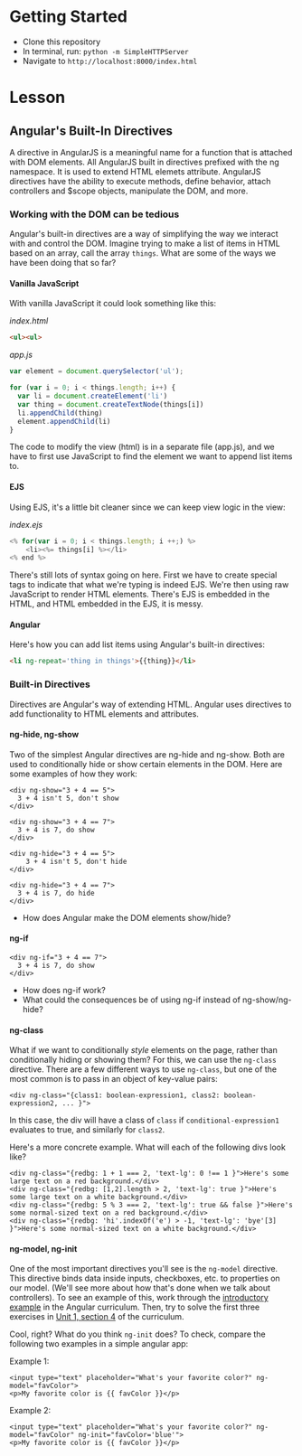 # Getting Started

- Clone this repository
- In terminal, run: `python -m SimpleHTTPServer`
- Navigate to `http://localhost:8000/index.html`

# Lesson

## Angular's Built-In Directives

A directive in AngularJS is a meaningful name for a function that is attached with DOM elements. All AngularJS built in directives prefixed with the ng namespace. It is used to extend HTML elemets attribute. AngularJS directives have the ability to execute methods, define behavior, attach controllers and $scope objects, manipulate the DOM, and more.

### Working with the DOM can be tedious

Angular's built-in directives are a way of simplifying the way we interact with and control the DOM. Imagine trying to make a list of items in HTML based on an array, call the array `things`.  What are some of the ways we have been doing that so far?

#### Vanilla JavaScript
With vanilla JavaScript it could look something like this:

*index.html*
```HTML
<ul><ul>
```

*app.js*
```javascript
var element = document.querySelector('ul');

for (var i = 0; i < things.length; i++) {
  var li = document.createElement('li')
  var thing = document.createTextNode(things[i])
  li.appendChild(thing)
  element.appendChild(li)
}

```

The code to modify the view (html) is in a separate file (app.js), and we have to first use JavaScript to find the element we want to append list items to.

#### EJS

Using EJS, it's a little bit cleaner since we can keep view logic in the view:

*index.ejs*
```javascript
<% for(var i = 0; i < things.length; i ++;) %>
    <li><%= things[i] %></li>
<% end %>
```

There's still lots of syntax going on here.  First we have to create special tags to indicate that what we're typing is indeed EJS. We're then using raw JavaScript to render HTML elements.  There's EJS is embedded in the HTML, and HTML embedded in the EJS, it is messy.

#### Angular

Here's how you can add list items using Angular's built-in directives:

```HTML
<li ng-repeat='thing in things'>{{thing}}</li>
```

### Built-in Directives

Directives are Angular's way of extending HTML. Angular uses directives to add functionality to HTML elements and attributes.  

#### ng-hide, ng-show

Two of the simplest Angular directives are ng-hide and ng-show. Both are used to conditionally hide or show certain elements in the DOM. Here are some examples of how they work:

```
<div ng-show="3 + 4 == 5">
  3 + 4 isn't 5, don't show
</div>

<div ng-show="3 + 4 == 7">
  3 + 4 is 7, do show
</div>

<div ng-hide="3 + 4 == 5">
    3 + 4 isn't 5, don't hide
</div>

<div ng-hide="3 + 4 == 7">
  3 + 4 is 7, do hide
</div>
```

 - How does Angular make the DOM elements show/hide?  

#### ng-if

```
<div ng-if="3 + 4 == 7">
  3 + 4 is 7, do show
</div>
```

 - How does ng-if work?  
 - What could the consequences be of using ng-if instead of ng-show/ng-hide?

#### ng-class

What if we want to conditionally _style_ elements on the page, rather than conditionally hiding or showing them? For this, we can use the `ng-class` directive. There are a few different ways to use `ng-class`, but one of the most common is to pass in an object of key-value pairs:

`<div ng-class="{class1: boolean-expression1, class2: boolean-expression2, ... }">`

In this case, the div will have a class of `class` if `conditional-expression1` evaluates to true, and similarly for `class2`.

Here's a more concrete example. What will each of the following divs look like?

```
<div ng-class="{redbg: 1 + 1 === 2, 'text-lg': 0 !== 1 }">Here's some large text on a red background.</div>
<div ng-class="{redbg: [1,2].length > 2, 'text-lg': true }">Here's some large text on a white background.</div>
<div ng-class="{redbg: 5 % 3 === 2, 'text-lg': true && false }">Here's some normal-sized text on a red background.</div>
<div ng-class="{redbg: 'hi'.indexOf('e') > -1, 'text-lg': 'bye'[3] }">Here's some normal-sized text on a white background.</div>
```

#### ng-model, ng-init

One of the most important directives you'll see is the `ng-model` directive. This directive binds data inside inputs, checkboxes, etc. to properties on our model. (We'll see more about how that's done when we talk about controllers). To see an example of this, work through the [introductory example](https://github.com/gSchool/angular-curriculum/blob/master/Unit-1/01-intro-and-setup.md) in the Angular curriculum. Then, try to solve the first three exercises in [Unit 1, section 4](https://github.com/gSchool/angular-curriculum/blob/master/Unit-1/04-expressions-and-filters.md) of the curriculum.

Cool, right? What do you think `ng-init` does? To check, compare the following two examples in a simple angular app:

Example 1:

```
<input type="text" placeholder="What's your favorite color?" ng-model="favColor">
<p>My favorite color is {{ favColor }}</p>
```

Example 2:

```
<input type="text" placeholder="What's your favorite color?" ng-model="favColor" ng-init="favColor='blue'">
<p>My favorite color is {{ favColor }}</p>
```
